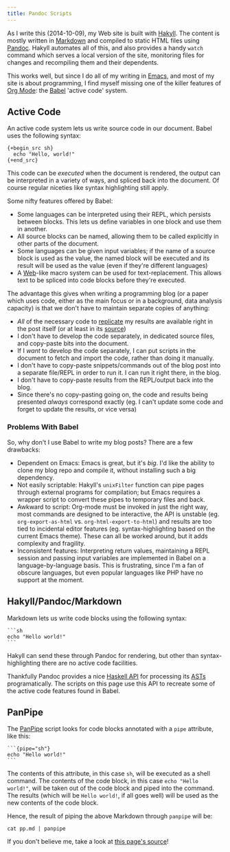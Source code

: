 ```yaml
---
title: Pandoc Scripts
---
```


As I write this (2014-10-09), my Web site is built with [Hakyll][hakyll]. The
content is mostly written in [Markdown][markdown] and compiled to static HTML
files using [Pandoc][pandoc]. Hakyll automates all of this, and also provides a
handy `watch` command which serves a local version of the site, monitoring files
for changes and recompiling them and their dependents.

This works well, but since I do all of my writing in [Emacs][emacs], and most of
my site is about programming, I find myself missing one of the killer features
of [Org Mode][org]: the [Babel][babel] 'active code' system.

## Active Code ##

An active code system lets us write source code in our document. Babel uses the
following syntax:

```
{+begin_src sh}
  echo "Hello, world!"
{+end_src}
```

This code can be *executed* when the document is rendered, the output can be
interpreted in a variety of ways, and spliced back into the document. Of course
regular niceties like syntax highlighting still apply.

Some nifty features offered by Babel:

 - Some languages can be interpreted using their REPL, which persists between
   blocks. This lets us define variables in one block and use them in another.
 - All source blocks can be named, allowing them to be called explicitly in
   other parts of the document.
 - Some languages can be given input variables; if the name of a source block is
   used as the value, the named block will be executed and its result will be
   used as the value (even if they're different languages)
 - A [Web][web]-like macro system can be used for text-replacement. This allows
   text to be spliced into code blocks before they're executed.

The advantage this gives when writing a programming blog (or a paper which uses
code, either as the main focus or in a background, data analysis capacity) is
that we don't have to maintain separate copies of anything:

 - *All* of the necessary code to [replicate][represearch] my results are
   available right in the post itself (or at least in its [source][git])
 - I don't have to develop the code separately, in dedicated source files, and
   copy-paste bits into the document.
 - If I *want* to develop the code separately, I can put scripts in the document
   to fetch and import the code, rather than doing it manually.
 - I don't have to copy-paste snippets/commands out of the blog post into a
   separate file/REPL in order to run it. I can run it right there, in the blog.
 - I don't have to copy-paste results from the REPL/output back into the blog.
 - Since there's no copy-pasting going on, the code and results being presented
   *always* correspond exactly (eg. I can't update some code and forget to
   update the results, or vice versa)

### Problems With Babel ###

So, why don't I use Babel to write my blog posts? There are a few drawbacks:

 - Dependent on Emacs: Emacs is great, but it's *big*. I'd like the ability to
   clone my blog repo and compile it, without installing such a big dependency.
 - Not easily scriptable: Hakyll's `unixFilter` function can pipe pages through
   external programs for compilation; but Emacs requires a wrapper script to
   convert these pipes to temporary files and back.
 - Awkward to script: Org-mode must be invoked in just the right way, most
   commands are designed to be interactive, the API is unstable (eg.
   `org-export-as-html` vs. `org-html-export-to-html`) and results are too tied
   to incidental editor features (eg. syntax-highlighting based on the current
   Emacs theme). These can all be worked around, but it adds complexity and
   fragility.
 - Inconsistent features: Interpreting return values, maintaining a REPL session
   and passing input variables are implemented in Babel on a
   language-by-language basis. This is frustrating, since I'm a fan of obscure
   languages, but even popular languages like PHP have no support at the moment.

## Hakyll/Pandoc/Markdown ##

Markdown lets us write code blocks using the following syntax:

````
```sh
echo "Hello world!"
```
````

Hakyll can send these through Pandoc for rendering, but other than
syntax-highlighting there are no active code facilities.

Thankfully Pandoc provides a nice [Haskell API][walk] for processing its
[ASTs][ast] programatically. The scripts on this page use this API to recreate
some of the active code features found in Babel.

## PanPipe ##

The [PanPipe][panpipe] script looks for code blocks annotated with a `pipe`
attribute, like this:

````{pipe="tee pp.md"}
```{pipe="sh"}
echo "Hello world!"
```
````

The contents of this attribute, in this case `sh`, will be executed as a shell
command. The contents of the code block, in this case `echo "Hello world!"`,
will be taken out of the code block and piped into the command. The results
(which will be `Hello world!`, if all goes well) will be used as the new
contents of the code block.

Hence, the result of piping the above Markdown through `panpipe` will be:

```{pipe="sh"}
cat pp.md | panpipe
```

If you don't believe me, take a look at [this page's source][this]!

[hakyll]: http://jaspervdj.be/hakyll/
[markdown]: http://commonmark.org/
[pandoc]: http://johnmacfarlane.net/pandoc/
[emacs]: http://www.gnu.org/software/emacs/
[org]: http://orgmode.org/
[babel]: http://orgmode.org/worg/org-contrib/babel/
[web]: http://en.wikipedia.org/wiki/WEB
[represearch]: http://reproducibleresearch.net/
[git]: https://gitorious.org/chriswarbo-dot-net
[walk]: http://hackage.haskell.org/package/pandoc-types-1.10/docs/Text-Pandoc-Generic.html
[ast]: https://hackage.haskell.org/package/pandoc-types-1.8/docs/Text-Pandoc-Definition.html#t:Block
[panpipe]: https://gitorious.org/panpipe/panpipe/source/master:README
[this]: http://google.com
